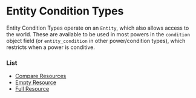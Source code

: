 # Entity Condition Types

Entity Condition Types operate on an `Entity`, which also allows access to the world. These are available to be used in most powers in the `condition` object field (or `entity_condition` in other power/condition types), which restricts when a power is conditive.

### List
- [Compare Resources](./entity_condition_types/compare_resources.md)
- [Empty Resource](./entity_condition_types/empty_resource.md)
- [Full Resource](./entity_condition_types/full_resource.md)